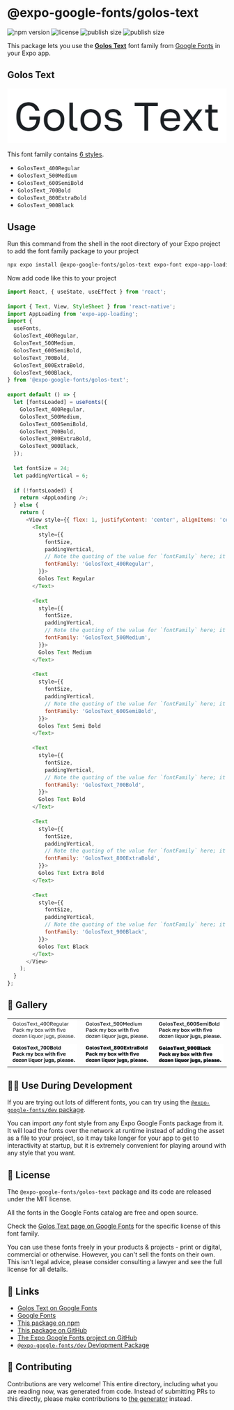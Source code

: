 # @expo-google-fonts/golos-text

![npm version](https://flat.badgen.net/npm/v/@expo-google-fonts/golos-text)
![license](https://flat.badgen.net/github/license/expo/google-fonts)
![publish size](https://flat.badgen.net/packagephobia/install/@expo-google-fonts/golos-text)
![publish size](https://flat.badgen.net/packagephobia/publish/@expo-google-fonts/golos-text)

This package lets you use the [**Golos Text**](https://fonts.google.com/specimen/Golos+Text) font family from [Google Fonts](https://fonts.google.com/) in your Expo app.

## Golos Text

![Golos Text](./font-family.png)

This font family contains [6 styles](#-gallery).

- `GolosText_400Regular`
- `GolosText_500Medium`
- `GolosText_600SemiBold`
- `GolosText_700Bold`
- `GolosText_800ExtraBold`
- `GolosText_900Black`

## Usage

Run this command from the shell in the root directory of your Expo project to add the font family package to your project
```sh
npx expo install @expo-google-fonts/golos-text expo-font expo-app-loading
```

Now add code like this to your project
```js
import React, { useState, useEffect } from 'react';

import { Text, View, StyleSheet } from 'react-native';
import AppLoading from 'expo-app-loading';
import {
  useFonts,
  GolosText_400Regular,
  GolosText_500Medium,
  GolosText_600SemiBold,
  GolosText_700Bold,
  GolosText_800ExtraBold,
  GolosText_900Black,
} from '@expo-google-fonts/golos-text';

export default () => {
  let [fontsLoaded] = useFonts({
    GolosText_400Regular,
    GolosText_500Medium,
    GolosText_600SemiBold,
    GolosText_700Bold,
    GolosText_800ExtraBold,
    GolosText_900Black,
  });

  let fontSize = 24;
  let paddingVertical = 6;

  if (!fontsLoaded) {
    return <AppLoading />;
  } else {
    return (
      <View style={{ flex: 1, justifyContent: 'center', alignItems: 'center' }}>
        <Text
          style={{
            fontSize,
            paddingVertical,
            // Note the quoting of the value for `fontFamily` here; it expects a string!
            fontFamily: 'GolosText_400Regular',
          }}>
          Golos Text Regular
        </Text>

        <Text
          style={{
            fontSize,
            paddingVertical,
            // Note the quoting of the value for `fontFamily` here; it expects a string!
            fontFamily: 'GolosText_500Medium',
          }}>
          Golos Text Medium
        </Text>

        <Text
          style={{
            fontSize,
            paddingVertical,
            // Note the quoting of the value for `fontFamily` here; it expects a string!
            fontFamily: 'GolosText_600SemiBold',
          }}>
          Golos Text Semi Bold
        </Text>

        <Text
          style={{
            fontSize,
            paddingVertical,
            // Note the quoting of the value for `fontFamily` here; it expects a string!
            fontFamily: 'GolosText_700Bold',
          }}>
          Golos Text Bold
        </Text>

        <Text
          style={{
            fontSize,
            paddingVertical,
            // Note the quoting of the value for `fontFamily` here; it expects a string!
            fontFamily: 'GolosText_800ExtraBold',
          }}>
          Golos Text Extra Bold
        </Text>

        <Text
          style={{
            fontSize,
            paddingVertical,
            // Note the quoting of the value for `fontFamily` here; it expects a string!
            fontFamily: 'GolosText_900Black',
          }}>
          Golos Text Black
        </Text>
      </View>
    );
  }
};

```

## 🔡 Gallery


||||
|-|-|-|
|![GolosText_400Regular](./GolosText_400Regular.ttf.png)|![GolosText_500Medium](./GolosText_500Medium.ttf.png)|![GolosText_600SemiBold](./GolosText_600SemiBold.ttf.png)||
|![GolosText_700Bold](./GolosText_700Bold.ttf.png)|![GolosText_800ExtraBold](./GolosText_800ExtraBold.ttf.png)|![GolosText_900Black](./GolosText_900Black.ttf.png)||


## 👩‍💻 Use During Development

If you are trying out lots of different fonts, you can try using the [`@expo-google-fonts/dev` package](https://github.com/expo/google-fonts/tree/master/font-packages/dev#readme).

You can import *any* font style from any Expo Google Fonts package from it. It will load the fonts
over the network at runtime instead of adding the asset as a file to your project, so it may take longer
for your app to get to interactivity at startup, but it is extremely convenient
for playing around with any style that you want.

## 📖 License

The `@expo-google-fonts/golos-text` package and its code are released under the MIT license.

All the fonts in the Google Fonts catalog are free and open source.

Check the [Golos Text page on Google Fonts](https://fonts.google.com/specimen/Golos+Text) for the specific license of this font family.

You can use these fonts freely in your products & projects - print or digital, commercial or otherwise. However, you can't sell the fonts on their own. This isn't legal advice, please consider consulting a lawyer and see the full license for all details.

## 🔗 Links

- [Golos Text on Google Fonts](https://fonts.google.com/specimen/Golos+Text)
- [Google Fonts](https://fonts.google.com/)
- [This package on npm](https://www.npmjs.com/package/@expo-google-fonts/golos-text)
- [This package on GitHub](https://github.com/expo/google-fonts/tree/master/font-packages/golos-text)
- [The Expo Google Fonts project on GitHub](https://github.com/expo/google-fonts)
- [`@expo-google-fonts/dev` Devlopment Package](https://github.com/expo/google-fonts/tree/master/font-packages/dev)

## 🤝 Contributing

Contributions are very welcome! This entire directory, including what you are reading now, was generated from code. Instead of submitting PRs to this directly, please make contributions to [the generator](https://github.com/expo/google-fonts/tree/master/packages/generator) instead.
